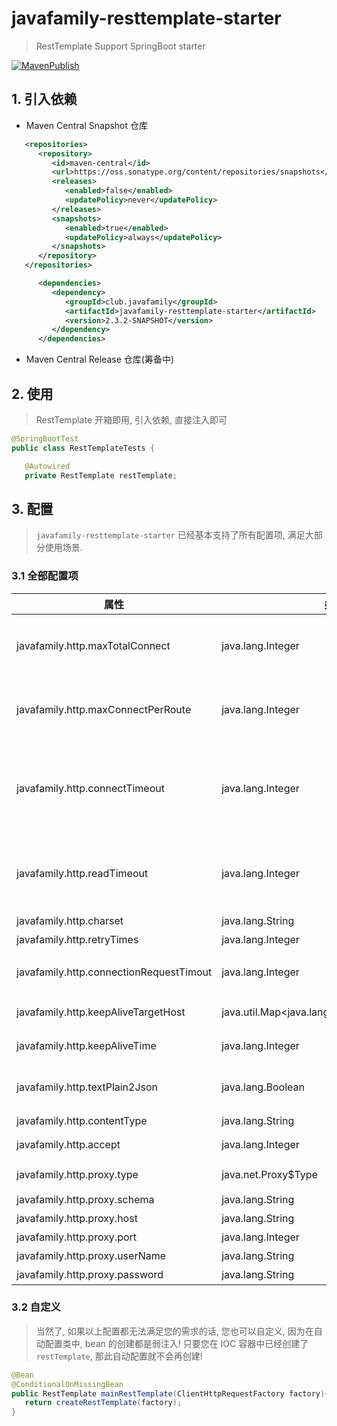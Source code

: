 # javafamily-resttemplate-starter
> RestTemplate Support SpringBoot starter

[![MavenPublish](https://github.com/JavaFamilyClub/javafamily-core/actions/workflows/maven-publish.yml/badge.svg)](https://github.com/JavaFamilyClub/javafamily-core/actions/workflows/maven-publish.yml)

## 1. 引入依赖


* Maven Central Snapshot 仓库

``` xml
   <repositories>
      <repository>
         <id>maven-central</id>
         <url>https://oss.sonatype.org/content/repositories/snapshots</url>
         <releases>
            <enabled>false</enabled>
            <updatePolicy>never</updatePolicy>
         </releases>
         <snapshots>
            <enabled>true</enabled>
            <updatePolicy>always</updatePolicy>
         </snapshots>
      </repository>
   </repositories>

      <dependencies>
         <dependency>
            <groupId>club.javafamily</groupId>
            <artifactId>javafamily-resttemplate-starter</artifactId>
            <version>2.3.2-SNAPSHOT</version>
         </dependency>
      </dependencies>
```

* Maven Central Release 仓库(筹备中)

## 2. 使用
> RestTemplate 开箱即用, 引入依赖, 直接注入即可

``` java
@SpringBootTest
public class RestTemplateTests {

   @Autowired
   private RestTemplate restTemplate;
```

## 3. 配置

> `javafamily-resttemplate-starter` 已经基本支持了所有配置项, 满足大部分使用场景.

### 3.1 全部配置项

 | 属性 | 类型 | 描述 | 默认值 |
 |   --   |   -   |   -----   |   --   |
 | javafamily.http.maxTotalConnect | java.lang.Integer | 连接池的最大连接数，0代表不限；如果取0，需要考虑连接泄露导致系统崩溃的后果. | 1000 |
 | javafamily.http.maxConnectPerRoute | java.lang.Integer | 每个路由的最大连接数,如果只调用一个地址,可以将其设置为最大连接数. | 200 |
 | javafamily.http.connectTimeout | java.lang.Integer | 指客户端和服务器建立连接的超时时间,ms , 最大约21秒,因为内部tcp在进行三次握手建立连接时,默认tcp超时时间是20秒. | 20000 |
 | javafamily.http.readTimeout | java.lang.Integer | 指客户端从服务器读取数据包的间隔超时时间,不是总读取时间,也就是socket timeout, 单位ms. | 30000 |
 | javafamily.http.charset | java.lang.String | 编码. | UTF-8 |
 | javafamily.http.retryTimes | java.lang.Integer | 重试次数. | 2 |
 | javafamily.http.connectionRequestTimout | java.lang.Integer | 从连接池获取连接的超时时间,不宜过长,单位ms. | 200 |
 | javafamily.http.keepAliveTargetHost | java.util.Map<java.lang.String,java.lang.Integer> | 针对不同的网址,长连接保持的存活时间,单位s. |  |
 | javafamily.http.keepAliveTime | java.lang.Integer | 长连接保持时间 单位s,不宜过长. | 10 |
 | javafamily.http.textPlain2Json | java.lang.Boolean | 添加 jackson 转换器, 将 text plain mapping 转换为 json. | true |
 | javafamily.http.contentType | java.lang.String | Content Type 请求头. | application/json |
 | javafamily.http.accept | java.lang.Integer | Accept 请求头. | application/json, text/plain, \*\/\* |
 | javafamily.http.proxy.type | java.net.Proxy$Type | 代理类型. DIRECT/HTTP/SOCKS |  |
 | javafamily.http.proxy.schema | java.lang.String | 代理 schema. | http |
 | javafamily.http.proxy.host | java.lang.String | 代理主机. |  |
 | javafamily.http.proxy.port | java.lang.Integer | 代理端口. |  |
 | javafamily.http.proxy.userName | java.lang.String | 代理认证用户名. |  |
 | javafamily.http.proxy.password | java.lang.String | 代理认证密码. |  |

### 3.2 自定义

> 当然了, 如果以上配置都无法满足您的需求的话, 您也可以自定义, 因为在自动配置类中, bean 的创建都是弱注入!
> 只要您在 IOC 容器中已经创建了 `restTemplate`, 那此自动配置就不会再创建!

``` java
@Bean
@ConditionalOnMissingBean
public RestTemplate mainRestTemplate(ClientHttpRequestFactory factory){
   return createRestTemplate(factory);
}
```

